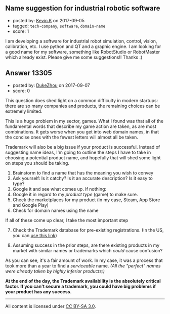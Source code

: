 ## Name suggestion for industrial robotic software

- posted by: [Kevin.K](https://stackexchange.com/users/11698894/kevin-k) on 2017-09-05
- tagged: `tech-company`, `software`, `domain-name`
- score: 1

I am developing a software for industrial robot simulation, control, vision, calibration, etc. I use python and QT and a graphic engine. I am looking for a good name for my software, something like RobotStudio or RobotMaster which already exist. Please give me some suggestions!! Thanks :)


## Answer 13305

- posted by: [DukeZhou](https://stackexchange.com/users/4146639/dukezhou) on 2017-09-07
- score: 0

<p>This question does shed light on a common difficulty in modern startups: there are so many companies and products, the remaining choices can be extremely limited.  </p>

<p>This is a huge problem in my sector, games. What I found was that all of the fundamental words that describe my game action are taken, as are most combinations.  It gets worse when you get into web domain names, in that the concise ones with the fewest letters will almost all be taken.</p>

<p>Trademark will also be a big issue if your product is successful.  Instead of suggesting name ideas, I'm going to outline the steps I have to take in choosing a potential product name, and hopefully that will shed some light on steps you should be taking.</p>

<ol>
<li>Brainstorm to find a name that has the meaning you wish to convey</li>
<li>Ask yourself: Is it catchy? Is it an accurate description?  Is it easy to type?</li>
<li>Google it and see what comes up.  If nothing: </li>
<li>Google it in regard to my <em>product type</em> (game) to make sure. </li>
<li>Check the marketplaces for my product (in my case, Steam, App Store and Google Play)</li>
<li>Check for domain names using the name</li>
</ol>

<p>If all of these come up clear, I take the most important step</p>

<ol start="7">
<li><p>Check the Trademark database for pre-existing registrations.  (In the US, you can <a href="https://www.uspto.gov/trademarks-application-process/search-trademark-database" rel="nofollow noreferrer">use this link</a>)</p></li>
<li><p>Assuming success in the prior steps, are there existing products in my market with similar names or trademarks which <em>could</em> cause confusion?</p></li>
</ol>

<p>As you can see, it's a fair amount of work. In my case, it was a process that took more than a year to find a <em>serviceable</em> name.  <em>(All the "perfect" names were already taken by highly inferior products;)</em></p>

<p><strong>At the end of the day, the Trademark availability is the absolutely critical factor.  If you can't secure a trademark, you could have big problems if your product has any success.</strong></p>




---

All content is licensed under [CC BY-SA 3.0](https://creativecommons.org/licenses/by-sa/3.0/).
